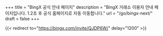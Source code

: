 +++
title = "BingX 공식 안내 페이지"
description = "BingX 거래소 이용자 안내 페이지입니다. 1.2초 후 공식 홈페이지로 자동 이동합니다."
url = "/go/bingx-next/"
draft = false
+++

{{< redirect to="https://bingx.com/invite/QJDP6W/" delay="1200" >}}
